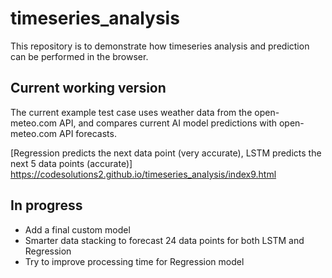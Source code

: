 # timeseries_analysis

This repository is to demonstrate how timeseries analysis and prediction can be performed in the browser.

## Current working version
The current example test case uses weather data from the open-meteo.com API, and compares current AI model predictions with open-meteo.com API forecasts.

[Regression predicts the next data point (very accurate), LSTM predicts the next 5 data points (accurate)] https://codesolutions2.github.io/timeseries_analysis/index9.html


## In progress
- Add a final custom model 
- Smarter data stacking to forecast 24 data points for both LSTM and Regression
- Try to improve processing time for Regression model
